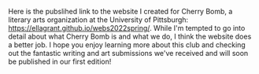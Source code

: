 Here is the pubslihed link to the website I created for Cherry Bomb, a literary arts organization at the University of Pittsburgh: 
https://ellagrant.github.io/webs2022spring/. While I'm tempted to go into detail about what Cherry Bomb is and what we do, I think the website does
a better job. I hope you enjoy learning more about this club and checking out the fantastic writing and art submissions we've received and will
soon be published in our first edition!
